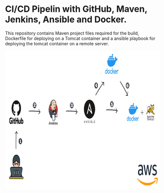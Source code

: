 # CI/CD Pipelin with GitHub, Maven, Jenkins, Ansible and Docker.

This repository contains Maven project files required for the build, Dockerfile for deploying on a Tomcat container and a ansible playbook for deploying the tomcat container on a remote server.

<p align="center">
<img src="https://github.com/bschouhan1029/bschouhan1029/blob/main/ci-cd.png?raw=true"  width="900" height="450">
</p>
